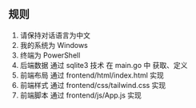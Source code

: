 ## 规则

1. 请保持对话语言为中文
2. 我的系统为 Windows
3. 终端为 PowerShell
4. 后端数据 通过 sqlite3 技术 在 main.go 中 获取、定义
5. 前端布局 通过 frontend/html/index.html 实现
6. 前端样式 通过 frontend/css/tailwind.css 实现
7. 前端脚本 通过 frontend/js/App.js 实现
